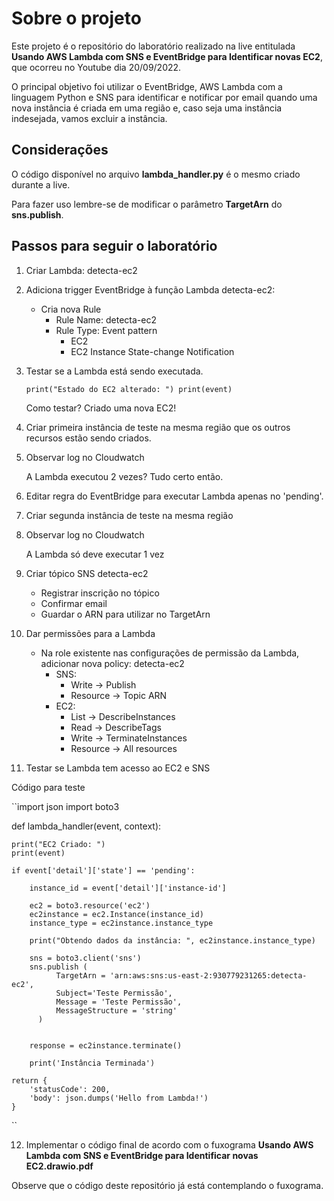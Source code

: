 # Sobre o projeto #

Este projeto é o repositório do laboratório realizado na live
entitulada **Usando AWS Lambda com SNS e EventBridge para Identificar novas EC2**, que ocorreu no Youtube dia 20/09/2022.

O principal objetivo foi utilizar o EventBridge, AWS Lambda com a linguagem Python e SNS para identificar e notificar por email quando uma nova instância é criada em uma região e, caso seja uma instância indesejada, vamos excluir a instância.

## Considerações ## 

O código disponível no arquivo **lambda_handler.py** é o mesmo criado durante a live.

Para fazer uso lembre-se de modificar o parâmetro **TargetArn** do **sns.publish**.

## Passos para seguir o laboratório ## 

1. Criar Lambda: detecta-ec2

2. Adiciona trigger EventBridge à função Lambda detecta-ec2:
	- Cria nova Rule
		- Rule Name: detecta-ec2
		- Rule Type: Event pattern
			- EC2
			- EC2 Instance State-change Notification

3. Testar se a Lambda está sendo executada.
    
    ``print("Estado do EC2 alterado: ")
    print(event)``

    Como testar? Criado uma nova EC2!

4. Criar primeira instância de teste na mesma região que os outros recursos estão sendo criados.

5. Observar log no Cloudwatch

	A Lambda executou 2 vezes? Tudo certo então.

6. Editar regra do EventBridge para executar Lambda apenas no 'pending'.

7. Criar segunda instância de teste na mesma região

8. Observar log no Cloudwatch
	
    A Lambda só deve executar 1 vez

9. Criar tópico SNS detecta-ec2
	- Registrar inscrição no tópico
	- Confirmar email
	- Guardar o ARN para utilizar no TargetArn

10. Dar permissões para a Lambda
	- Na role existente nas configurações de permissão da Lambda, adicionar nova policy: detecta-ec2
		- SNS: 
			- Write -> Publish
			- Resource -> Topic ARN
		- EC2: 
			- List -> DescribeInstances
			- Read -> DescribeTags
			- Write -> TerminateInstances
			- Resource -> All resources

11. Testar se Lambda tem acesso ao EC2 e SNS

Código para teste

``import json
import boto3

def lambda_handler(event, context):
    
    print("EC2 Criado: ")
    print(event)
    
    if event['detail']['state'] == 'pending':
        
        instance_id = event['detail']['instance-id']
        
        ec2 = boto3.resource('ec2')
        ec2instance = ec2.Instance(instance_id)
        instance_type = ec2instance.instance_type
        
        print("Obtendo dados da instância: ", ec2instance.instance_type)
        
        sns = boto3.client('sns')
        sns.publish (
              TargetArn = 'arn:aws:sns:us-east-2:930779231265:detecta-ec2',
              Subject='Teste Permissão',
              Message = 'Teste Permissão',
              MessageStructure = 'string'
          )
        
    
        response = ec2instance.terminate()
        
        print('Instância Terminada')
        
    return {
        'statusCode': 200,
        'body': json.dumps('Hello from Lambda!')
    }
``

12. Implementar o código final de acordo com o fuxograma **Usando AWS Lambda com SNS e EventBridge para Identificar novas EC2.drawio.pdf**

Observe que o código deste repositório já está contemplando o fuxograma.
